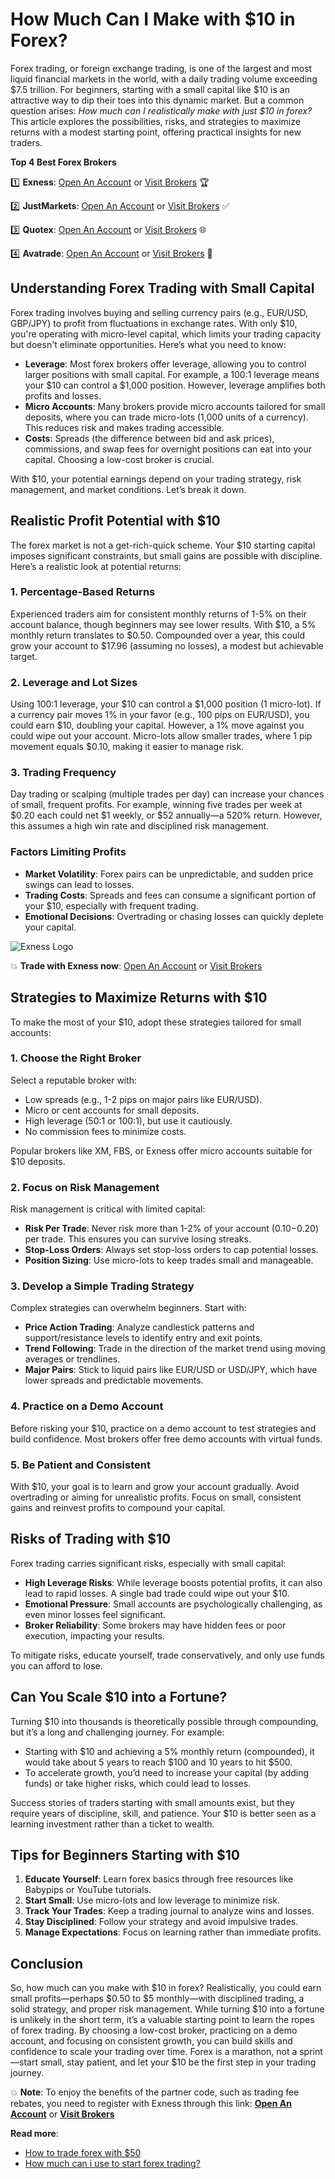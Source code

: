 # How Much Can I Make with $10 in Forex?

Forex trading, or foreign exchange trading, is one of the largest and most liquid financial markets in the world, with a daily trading volume exceeding $7.5 trillion. For beginners, starting with a small capital like $10 is an attractive way to dip their toes into this dynamic market. But a common question arises: *How much can I realistically make with just $10 in forex?* This article explores the possibilities, risks, and strategies to maximize returns with a modest starting point, offering practical insights for new traders.

**Top 4 Best Forex Brokers**

1️⃣ **Exness**: [Open An Account](https://one.exnesstrack.org/boarding/sign-up/a/89rj8di4n7) or [Visit Brokers](https://one.exnesstrack.org/a/89rj8di4n7) 🏆

2️⃣ **JustMarkets**: [Open An Account](https://one.justmarkets.link/a/9kcl30pnpy/landing/quick-start) or [Visit Brokers](https://one.justmarkets.link/a/9kcl30pnpy) ✅

3️⃣ **Quotex**: [Open An Account](https://broker-qx.pro/sign-up/?lid=907995) or [Visit Brokers](https://broker-qx.pro/?lid=907993) 🌐

4️⃣ **Avatrade**: [Open An Account](https://www.avatrade.com/trading-account2?versionId=10301&tag=200369) or [Visit Brokers](https://www.avatrade.com/?versionId=10301&tag=200369) 💯

## Understanding Forex Trading with Small Capital

Forex trading involves buying and selling currency pairs (e.g., EUR/USD, GBP/JPY) to profit from fluctuations in exchange rates. With only $10, you're operating with micro-level capital, which limits your trading capacity but doesn't eliminate opportunities. Here’s what you need to know:

- **Leverage**: Most forex brokers offer leverage, allowing you to control larger positions with small capital. For example, a 100:1 leverage means your $10 can control a $1,000 position. However, leverage amplifies both profits and losses.
- **Micro Accounts**: Many brokers provide micro accounts tailored for small deposits, where you can trade micro-lots (1,000 units of a currency). This reduces risk and makes trading accessible.
- **Costs**: Spreads (the difference between bid and ask prices), commissions, and swap fees for overnight positions can eat into your capital. Choosing a low-cost broker is crucial.

With $10, your potential earnings depend on your trading strategy, risk management, and market conditions. Let’s break it down.

## Realistic Profit Potential with $10

The forex market is not a get-rich-quick scheme. Your $10 starting capital imposes significant constraints, but small gains are possible with discipline. Here’s a realistic look at potential returns:

### 1. Percentage-Based Returns
Experienced traders aim for consistent monthly returns of 1-5% on their account balance, though beginners may see lower results. With $10, a 5% monthly return translates to $0.50. Compounded over a year, this could grow your account to $17.96 (assuming no losses), a modest but achievable target.

### 2. Leverage and Lot Sizes
Using 100:1 leverage, your $10 can control a $1,000 position (1 micro-lot). If a currency pair moves 1% in your favor (e.g., 100 pips on EUR/USD), you could earn $10, doubling your capital. However, a 1% move against you could wipe out your account. Micro-lots allow smaller trades, where 1 pip movement equals $0.10, making it easier to manage risk.

### 3. Trading Frequency
Day trading or scalping (multiple trades per day) can increase your chances of small, frequent profits. For example, winning five trades per week at $0.20 each could net $1 weekly, or $52 annually—a 520% return. However, this assumes a high win rate and disciplined risk management.

### Factors Limiting Profits
- **Market Volatility**: Forex pairs can be unpredictable, and sudden price swings can lead to losses.
- **Trading Costs**: Spreads and fees can consume a significant portion of your $10, especially with frequent trading.
- **Emotional Decisions**: Overtrading or chasing losses can quickly deplete your capital.

![Exness Logo](https://d3dpet1g0ty5ed.cloudfront.net/EN_SSA_Trade_every_opportunity_in_milliseconds_800x800.png)

💥 **Trade with Exness now**: [Open An Account](https://one.exnesstrack.org/boarding/sign-up/a/89rj8di4n7) or [Visit Brokers](https://one.exnesstrack.org/a/89rj8di4n7)

## Strategies to Maximize Returns with $10

To make the most of your $10, adopt these strategies tailored for small accounts:

### 1. Choose the Right Broker
Select a reputable broker with:
- Low spreads (e.g., 1-2 pips on major pairs like EUR/USD).
- Micro or cent accounts for small deposits.
- High leverage (50:1 or 100:1), but use it cautiously.
- No commission fees to minimize costs.

Popular brokers like XM, FBS, or Exness offer micro accounts suitable for $10 deposits.

### 2. Focus on Risk Management
Risk management is critical with limited capital:
- **Risk Per Trade**: Never risk more than 1-2% of your account ($0.10-$0.20) per trade. This ensures you can survive losing streaks.
- **Stop-Loss Orders**: Always set stop-loss orders to cap potential losses.
- **Position Sizing**: Use micro-lots to keep trades small and manageable.

### 3. Develop a Simple Trading Strategy
Complex strategies can overwhelm beginners. Start with:
- **Price Action Trading**: Analyze candlestick patterns and support/resistance levels to identify entry and exit points.
- **Trend Following**: Trade in the direction of the market trend using moving averages or trendlines.
- **Major Pairs**: Stick to liquid pairs like EUR/USD or USD/JPY, which have lower spreads and predictable movements.

### 4. Practice on a Demo Account
Before risking your $10, practice on a demo account to test strategies and build confidence. Most brokers offer free demo accounts with virtual funds.

### 5. Be Patient and Consistent
With $10, your goal is to learn and grow your account gradually. Avoid overtrading or aiming for unrealistic profits. Focus on small, consistent gains and reinvest profits to compound your capital.

## Risks of Trading with $10

Forex trading carries significant risks, especially with small capital:
- **High Leverage Risks**: While leverage boosts potential profits, it can also lead to rapid losses. A single bad trade could wipe out your $10.
- **Emotional Pressure**: Small accounts are psychologically challenging, as even minor losses feel significant.
- **Broker Reliability**: Some brokers may have hidden fees or poor execution, impacting your results.

To mitigate risks, educate yourself, trade conservatively, and only use funds you can afford to lose.

## Can You Scale $10 into a Fortune?

Turning $10 into thousands is theoretically possible through compounding, but it’s a long and challenging journey. For example:
- Starting with $10 and achieving a 5% monthly return (compounded), it would take about 5 years to reach $100 and 10 years to hit $500.
- To accelerate growth, you’d need to increase your capital (by adding funds) or take higher risks, which could lead to losses.

Success stories of traders starting with small amounts exist, but they require years of discipline, skill, and patience. Your $10 is better seen as a learning investment rather than a ticket to wealth.

## Tips for Beginners Starting with $10

1. **Educate Yourself**: Learn forex basics through free resources like Babypips or YouTube tutorials.
2. **Start Small**: Use micro-lots and low leverage to minimize risk.
3. **Track Your Trades**: Keep a trading journal to analyze wins and losses.
4. **Stay Disciplined**: Follow your strategy and avoid impulsive trades.
5. **Manage Expectations**: Focus on learning rather than immediate profits.

## Conclusion

So, how much can you make with $10 in forex? Realistically, you could earn small profits—perhaps $0.50 to $5 monthly—with disciplined trading, a solid strategy, and proper risk management. While turning $10 into a fortune is unlikely in the short term, it’s a valuable starting point to learn the ropes of forex trading. By choosing a low-cost broker, practicing on a demo account, and focusing on consistent growth, you can build skills and confidence to scale your trading over time. Forex is a marathon, not a sprint—start small, stay patient, and let your $10 be the first step in your trading journey.

💥 **Note**: To enjoy the benefits of the partner code, such as trading fee rebates, you need to register with Exness through this link: **[Open An Account](https://one.exnesstrack.org/boarding/sign-up/a/89rj8di4n7)** or **[Visit Brokers](https://one.exnesstrack.org/a/89rj8di4n7)**

**Read more**:
- [How to trade forex with $50](https://github.com/MarryMTP/Exness/blob/main/How%20to%20Trade%20Forex%20with%20%2450%3A%20A%20Comprehensive%20Guide.md)
- [How much can i use to start forex trading?](https://github.com/MarryMTP/Exness/blob/main/How%20much%20can%20i%20use%20to%20start%20forex%20trading%3F.md)
